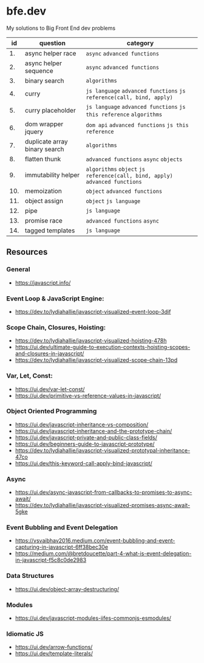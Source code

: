 # bfe.dev

My solutions to Big Front End dev problems

| id  | question                      | category                                                                     |
| --- | ----------------------------- | ---------------------------------------------------------------------------- |
| 1.  | async helper race             | `async` `advanced functions`                                                 |
| 2.  | async helper sequence         | `async` `advanced functions`                                                 |
| 3.  | binary search                 | `algorithms`                                                                 |
| 4.  | curry                         | `js language` `advanced functions` `js reference(call, bind, apply)`         |
| 5.  | curry placeholder             | `js language` `advanced functions` `js this reference` `algorithms`          |
| 6.  | dom wrapper jquery            | `dom api` `advanced functions` `js this reference`                           |
| 7.  | duplicate array binary search | `algorithms`                                                                 |
| 8.  | flatten thunk                 | `advanced functions` `async` `objects`                                       |
| 9.  | immutability helper           | `algorithms` `object` `js reference(call, bind, apply)` `advanced functions` |
| 10. | memoization                   | `object` `advanced functions`                                                |
| 11. | object assign                 | `object` `js language`                                                       |
| 12. | pipe                          | `js language`                                                                |
| 13. | promise race                  | `advanced functions` `async`                                                 |
| 14. | tagged templates              | `js language`                                                                |

## Resources

### General

- https://javascript.info/

### Event Loop & JavaScript Engine:

- https://dev.to/lydiahallie/javascript-visualized-event-loop-3dif

### Scope Chain, Closures, Hoisting:

- https://dev.to/lydiahallie/javascript-visualized-hoisting-478h
- https://ui.dev/ultimate-guide-to-execution-contexts-hoisting-scopes-and-closures-in-javascript/
- https://dev.to/lydiahallie/javascript-visualized-scope-chain-13pd

### Var, Let, Const:

- https://ui.dev/var-let-const/
- https://ui.dev/primitive-vs-reference-values-in-javascript/

### Object Oriented Programming

- https://ui.dev/javascript-inheritance-vs-composition/
- https://ui.dev/javascript-inheritance-and-the-prototype-chain/
- https://ui.dev/javascript-private-and-public-class-fields/
- https://ui.dev/beginners-guide-to-javascript-prototype/
- https://dev.to/lydiahallie/javascript-visualized-prototypal-inheritance-47co
- https://ui.dev/this-keyword-call-apply-bind-javascript/

### Async

- https://ui.dev/async-javascript-from-callbacks-to-promises-to-async-await/
- https://dev.to/lydiahallie/javascript-visualized-promises-async-await-5gke

### Event Bubbling and Event Delegation

- https://vsvaibhav2016.medium.com/event-bubbling-and-event-capturing-in-javascript-6ff38bec30e
- https://medium.com/@bretdoucette/part-4-what-is-event-delegation-in-javascript-f5c8c0de2983

### Data Structures

- https://ui.dev/object-array-destructuring/

### Modules

- https://ui.dev/javascript-modules-iifes-commonjs-esmodules/

### Idiomatic JS

- https://ui.dev/arrow-functions/
- https://ui.dev/template-literals/
